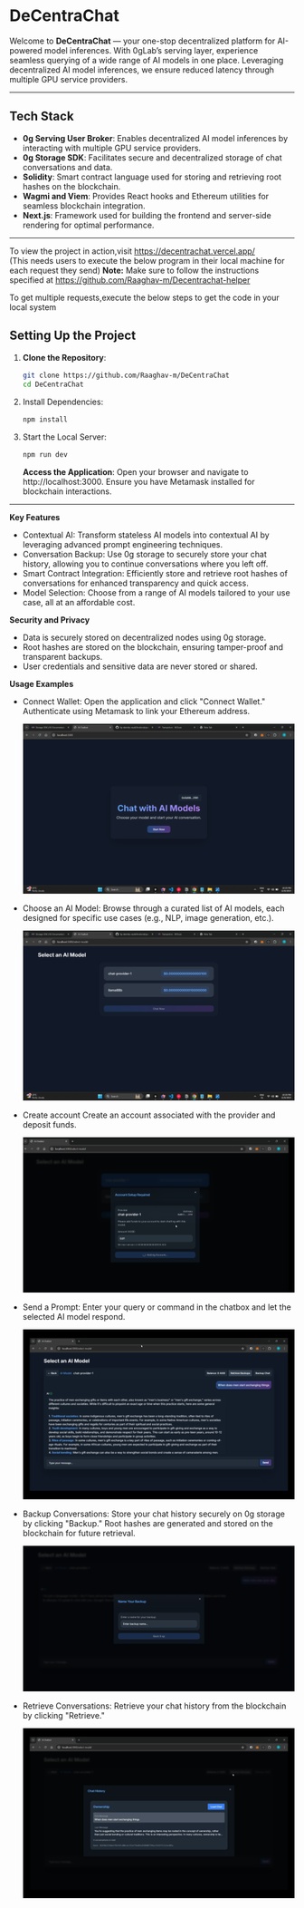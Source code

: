 # **DeCentraChat**

Welcome to **DeCentraChat** — your one-stop decentralized platform for AI-powered model inferences. With 0gLab’s serving layer, experience seamless querying of a wide range of AI models in one place. Leveraging decentralized AI model inferences, we ensure reduced latency through multiple GPU service providers.

---

## **Tech Stack**

- **0g Serving User Broker**: Enables decentralized AI model inferences by interacting with multiple GPU service providers.
- **0g Storage SDK**: Facilitates secure and decentralized storage of chat conversations and data.
- **Solidity**: Smart contract language used for storing and retrieving root hashes on the blockchain.
- **Wagmi and Viem**: Provides React hooks and Ethereum utilities for seamless blockchain integration.
- **Next.js**: Framework used for building the frontend and server-side rendering for optimal performance.

---

To view the project in action,visit https://decentrachat.vercel.app/ <br> (This needs users to execute the below program in their local machine for each request they send)
**Note:** Make sure to follow the instructions specified at https://github.com/Raaghav-m/Decentrachat-helper

To get multiple requests,execute the below steps to get the code in your local system

## **Setting Up the Project**


1. **Clone the Repository**:
   ```bash
   git clone https://github.com/Raaghav-m/DeCentraChat
   cd DeCentraChat
   ```
2. Install Dependencies:
   ```bash
   npm install
   ```
3. Start the Local Server:
   ```bash
   npm run dev
   ```
   **Access the Application**: Open your browser and navigate to http://localhost:3000. Ensure you have Metamask installed for blockchain interactions.

---

**Key Features**

- Contextual AI: Transform stateless AI models into contextual AI by leveraging advanced prompt engineering techniques.
- Conversation Backup: Use 0g storage to securely store your chat history, allowing you to continue conversations where you left off.
- Smart Contract Integration: Efficiently store and retrieve root hashes of conversations for enhanced transparency and quick access.
- Model Selection: Choose from a range of AI models tailored to your use case, all at an affordable cost.

**Security and Privacy**

- Data is securely stored on decentralized nodes using 0g storage.
- Root hashes are stored on the blockchain, ensuring tamper-proof and transparent backups.
- User credentials and sensitive data are never stored or shared.

**Usage Examples**

- Connect Wallet:
  Open the application and click "Connect Wallet."
  Authenticate using Metamask to link your Ethereum address.

  ![Connect Wallet](./assets/startpage.png)

- Choose an AI Model:
  Browse through a curated list of AI models, each designed for specific use cases (e.g., NLP, image generation, etc.).

  ![Choose an AI Model](./assets/models.png)

- Create account
  Create an account associated with the provider and deposit funds.

  ![Create account](./assets/createaccount.png)

- Send a Prompt:
  Enter your query or command in the chatbox and let the selected AI model respond.

  ![Send a Prompt](./assets/send-prompt.png)

- Backup Conversations:
  Store your chat history securely on 0g storage by clicking "Backup." Root hashes are generated and stored on the blockchain for future retrieval.

  ![Backup Conversations](./assets/backupchat.png)

- Retrieve Conversations:
  Retrieve your chat history from the blockchain by clicking "Retrieve."

  ![Retrieve Conversations](./assets/retrievebackup.png)
